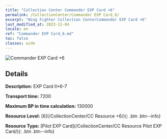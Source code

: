 ```yaml
---
title: "Collection Center Commander EXP Card +6"
permalink: /CollectionCenter/Commander EXP Card_6/
excerpt: "Wing Fighter Collection CenterCommander EXP Card +6"
last_modified_at: 2023-11-04
locale: en
ref: "Commander EXP Card_6.md"
toc: false
classes: wide
---
```



![Commander EXP Card +6](/images/cc/CC_Pilot_EXP_Card_5.png)

## Details

  **Description:** EXP Card II×6-7

  **Transport time:** 7200

  **Maximum BP in time calculation:** 130000

  **Resource Level:** [6](/CollectionCenter/CC Resource +6/){: .btn .btn--info}

  **Resource Type:** [Pilot EXP Card](/CollectionCenter/CC Resource Pilot EXP Card/){: .btn .btn--info}

